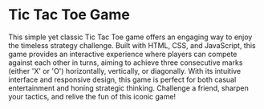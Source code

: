 # Tic Tac Toe Game
This simple yet classic Tic Tac Toe game offers an engaging way to enjoy the timeless strategy challenge. Built with HTML, CSS, and JavaScript, this game provides an interactive experience where players can compete against each other in turns, aiming to achieve three consecutive marks (either 'X' or 'O') horizontally, vertically, or diagonally. With its intuitive interface and responsive design, this game is perfect for both casual entertainment and honing strategic thinking. Challenge a friend, sharpen your tactics, and relive the fun of this iconic game!
